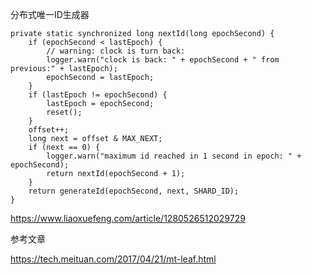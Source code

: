 



分布式唯一ID生成器

```
private static synchronized long nextId(long epochSecond) {
    if (epochSecond < lastEpoch) {
        // warning: clock is turn back:
        logger.warn("clock is back: " + epochSecond + " from previous:" + lastEpoch);
        epochSecond = lastEpoch;
    }
    if (lastEpoch != epochSecond) {
        lastEpoch = epochSecond;
        reset();
    }
    offset++;
    long next = offset & MAX_NEXT;
    if (next == 0) {
        logger.warn("maximum id reached in 1 second in epoch: " + epochSecond);
        return nextId(epochSecond + 1);
    }
    return generateId(epochSecond, next, SHARD_ID);
}
```



https://www.liaoxuefeng.com/article/1280526512029729

参考文章

https://tech.meituan.com/2017/04/21/mt-leaf.html